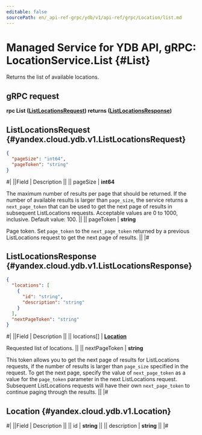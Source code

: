 ```yaml
---
editable: false
sourcePath: en/_api-ref-grpc/ydb/v1/api-ref/grpc/Location/list.md
---
```


# Managed Service for YDB API, gRPC: LocationService.List {#List}

Returns the list of available locations.

## gRPC request

**rpc List ([ListLocationsRequest](#yandex.cloud.ydb.v1.ListLocationsRequest)) returns ([ListLocationsResponse](#yandex.cloud.ydb.v1.ListLocationsResponse))**

## ListLocationsRequest {#yandex.cloud.ydb.v1.ListLocationsRequest}

```json
{
  "pageSize": "int64",
  "pageToken": "string"
}
```

#|
||Field | Description ||
|| pageSize | **int64**

The maximum number of results per page that should be returned. If the number of available
results is larger than `page_size`, the service returns a `next_page_token` that can be used
to get the next page of results in subsequent ListLocations requests.
Acceptable values are 0 to 1000, inclusive. Default value: 100. ||
|| pageToken | **string**

Page token. Set `page_token` to the `next_page_token` returned by a previous ListLocations
request to get the next page of results. ||
|#

## ListLocationsResponse {#yandex.cloud.ydb.v1.ListLocationsResponse}

```json
{
  "locations": [
    {
      "id": "string",
      "description": "string"
    }
  ],
  "nextPageToken": "string"
}
```

#|
||Field | Description ||
|| locations[] | **[Location](#yandex.cloud.ydb.v1.Location)**

Requested list of locations. ||
|| nextPageToken | **string**

This token allows you to get the next page of results for ListLocations requests,
if the number of results is larger than `page_size` specified in the request.
To get the next page, specify the value of `next_page_token` as a value for
the `page_token` parameter in the next ListLocations request. Subsequent ListLocations
requests will have their own `next_page_token` to continue paging through the results. ||
|#

## Location {#yandex.cloud.ydb.v1.Location}

#|
||Field | Description ||
|| id | **string** ||
|| description | **string** ||
|#